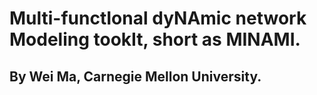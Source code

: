 # Multi-functIonal dyNAmic network Modeling tookIt, short as MINAMI. 

## By Wei Ma, Carnegie Mellon University. 
